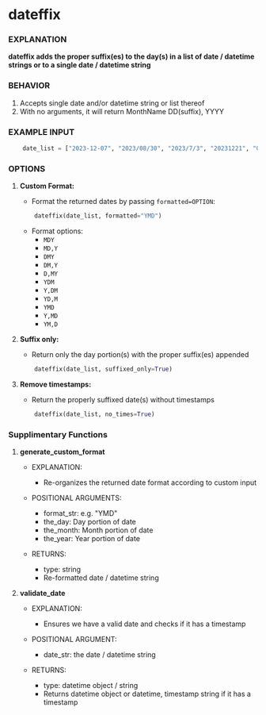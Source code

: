 # dateffix

### EXPLANATION
**dateffix adds the proper suffix(es) to the day(s) in a list of date / datetime strings or to a single date / datetime string**

### BEHAVIOR
1. Accepts single date and/or datetime string or list thereof
2. With no arguments, it will return MonthName DD(suffix), YYYY

### EXAMPLE INPUT
```python
    date_list = ["2023-12-07", "2023/08/30", "2023/7/3", "20231221", "01/25/1809", "02-21-2023", "30-Aug-2023", "Sep 23, 2023", "April 20, 2023", "21 May 2020", "Fri, 22 December 2023", "2023-10-07 15:30:10", "Sat, 9 Dec 2023 15:30:10 +0000", "1909-11-12T15:30:15.123456Z"]
```

### OPTIONS
1. **Custom Format:**
    - Format the returned dates by passing `formatted=OPTION`:
    ```python
        dateffix(date_list, formatted="YMD")
    ```
    - Format options:
        - `MDY`
        - `MD,Y`
        - `DMY`
        - `DM,Y`
        - `D,MY`
        - `YDM`
        - `Y,DM`
        - `YD,M`
        - `YMD`
        - `Y,MD`
        - `YM,D`
    
2. **Suffix only:**
    - Return only the day portion(s) with the proper suffix(es) appended
    ```python
        dateffix(date_list, suffixed_only=True)
    ```

3. **Remove timestamps:**
    - Return the properly suffixed date(s) without timestamps
    ```python
        dateffix(date_list, no_times=True)
    ```

### Supplimentary Functions
1. **generate_custom_format**
    - EXPLANATION:
        - Re-organizes the returned date format according to custom input

    - POSITIONAL ARGUMENTS:
        - format_str: e.g. "YMD"
        - the_day: Day portion of date
        - the_month: Month portion of date
        - the_year: Year portion of date

    - RETURNS:
        - type: string
        - Re-formatted date / datetime string

2. **validate_date**
    - EXPLANATION:
        - Ensures we have a valid date and checks if it has a timestamp

    - POSITIONAL ARGUMENT:
        - date_str: the date / datetime string

    - RETURNS:
        - type: datetime object / string
        - Returns datetime object or datetime, timestamp string if it has a timestamp